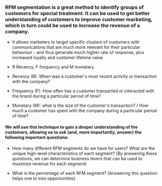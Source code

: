 ### RFM segmentation is a great method to identify groups of customers for special treatment. It can be used to get better understanding of customers to improve customer marketing, which in turn could be used to increase the revenue of a company.
  
  - It allows marketers to target specific clusters of customers with communications that are much more relevant for their particular behaviour - and thus generate much higher rate of response, plus increased loyalty and customer lifetime value
  
  - R Recency, F frequency and M monetary.
  
- Recency (R): When was a customer's most recent activity or transaction with the company?

- Frequency (F): How often has a customer transacted or interacted with the brand during a particular period of time?

- Monetary (M): what is the size of the customer's transaction? / How much a customer has spent with the company during a particular period of time?


#### We will use this technique to gain a deeper understanding of the customers, allowing us to ask (and, more importantly, answer) the following important questions:

- How many different RFM segments do we have for users? What are the unique high-level characteristics of each segment? (By answering these questions, we can determine business levers that can be used to maximize revenue for each segment)

- What is the percentage of each RFM segment? (Answering this question helps one to size opportunities)
